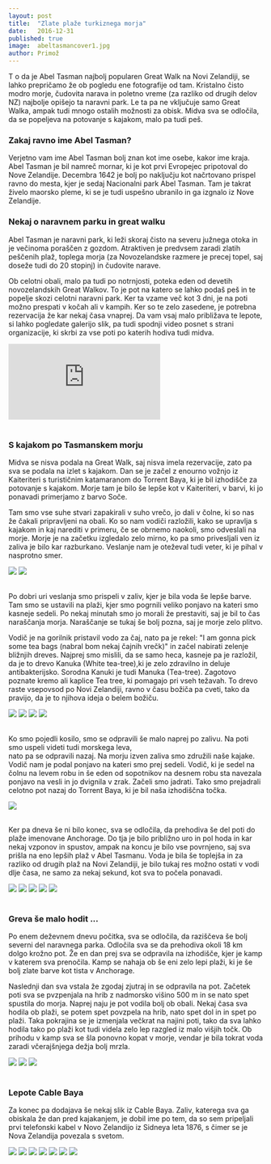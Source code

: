 ```yaml
---
layout: post
title:  "Zlate plaže turkiznega morja"
date:   2016-12-31
published: true
image:  abeltasmancover1.jpg
author: Primož
---
```


<p class="intro"><span class="dropcap">T</span>
o da je Abel Tasman najbolj popularen Great Walk na Novi Zelandiji, se lahko prepričamo
že ob pogledu ene fotografije od tam. Kristalno čisto modro morje, čudovita narava in 
poletno vreme (za razliko od drugih delov NZ) najbolje opišejo ta naravni park. 
Le ta pa ne vključuje samo Great Walka, ampak tudi mnogo ostalih možnosti za obisk.
Midva sva se odločila, da se popeljeva na potovanje s kajakom, malo pa tudi peš.
</p>

### Zakaj ravno ime Abel Tasman?

Verjetno vam ime Abel Tasman bolj znan kot ime osebe, kakor ime kraja. 
Abel Tasman je bil namreč mornar, ki je kot prvi Evropejec pripotoval do Nove Zelandije.
Decembra 1642 je bolj po naključju kot načrtovano prispel ravno do mesta, kjer je sedaj 
Nacionalni park Abel Tasman. Tam je takrat živelo maorsko pleme, ki se je tudi uspešno ubranilo in ga izgnalo iz
Nove Zelandije.

### Nekaj o naravnem parku in great walku

Abel Tasman je naravni park, ki leži skoraj čisto na severu južnega otoka in je večinoma poraščen z gozdom. Atraktiven je predvsem zaradi zlatih peščenih plaž, toplega morja (za Novozelandske razmere je precej topel, saj doseže tudi do 20 stopinj) in čudovite narave.

Ob celotni obali, malo pa tudi po notrnjosti, poteka eden od devetih novozelandskih Great Walkov. To je
pot na katero se lahko podaš peš in te popelje skozi celotni naravni park. Ker ta vzame več kot 3 dni, je
na poti možno prespati v kočah ali v kampih. Ker so te zelo zasedene, je potrebna rezervacija že kar nekaj časa
vnaprej. Da vam vsaj malo približava te lepote, si lahko pogledate galerijo slik, pa tudi spodnji video posnet s strani organizacije, ki skrbi za vse poti po katerih hodiva tudi midva.

<div class="videoWrapper">
    <iframe src="https://www.youtube.com/embed/q3QMKlpc2yE" frameborder="0" allowfullscreen></iframe>
</div><br/>

### S kajakom po Tasmanskem morju

Midva se nisva podala na Great Walk, saj nisva imela rezervacije, zato pa sva se podala na
izlet s kajakom. Dan se je začel z enourno vožnjo iz Kaiteriteri s turističnim katamaranom do Torrent Baya, ki je 
bil izhodišče za potovanje s kajakom. Morje tam je bilo še lepše kot v Kaiteriteri, v barvi, ki jo ponavadi primerjamo z barvo Soče.

Tam smo vse suhe stvari zapakirali v suho vrečo, jo dali v čolne, ki so nas že čakali pripravljeni na obali. 
Ko so nam vodiči razložili, kako se upravlja s kajakom in kaj narediti v primeru, 
če se obrnemo naokoli, smo odveslali na morje. 
Morje je na začetku izgledalo zelo mirno, ko pa smo privesljali ven iz zaliva je bilo kar razburkano. 
Veslanje nam je oteževal tudi veter, ki je pihal v nasprotno smer. 

<div class="photoset-grid" data-layout="2">
    <img src="{{ '/assets/images/11abeltasman/k1.jpg' | relative_url }}" data-title="Še malo pa jo švignemo na morje." data-lightbox="gr1">
    <img src="{{ '/assets/images/11abeltasman/k2.jpg' | relative_url }}" data-title="Ana je ful uživala." data-lightbox="gr1">
</div><br/>

Po dobri uri veslanja smo prispeli v zaliv, kjer je bila voda še lepše barve. 
Tam smo se ustavili na plaži, kjer smo pogrnili veliko ponjavo na kateri smo kasneje sedeli. 
Po nekaj minutah smo jo morali že prestaviti, saj je bil to čas naraščanja morja. 
Naraščanje se tukaj še bolj pozna, saj je morje zelo plitvo.  

Vodič je na gorilnik pristavil vodo za čaj, nato pa je rekel: "I am gonna pick some tea 
bags (nabral bom nekaj čajnih vrečk)" in začel nabirati zelenje bližnjih dreves. 
Najprej smo mislili, da se samo heca, kasneje pa je razložil, 
da je to drevo Kanuka (White tea-tree),ki je zelo zdravilno in deluje antibakterijsko. Sorodna Kanuki 
je tudi Manuka (Tea-tree). Zagotovo poznate kremo ali kaplice Tea tree, 
ki pomagajo pri vseh težavah. To drevo raste vsepovsod po Novi Zelandiji, 
ravno v času božiča pa cveti, tako da pravijo, da je to njihova ideja o belem božiču.

<div class="photoset-grid" data-layout="121">
    <img src="{{ '/assets/images/11abeltasman/k3.jpg' | relative_url }}" data-title="Kanuka čaj se je res prilegel." data-lightbox="gr1">
    <img src="{{ '/assets/images/11abeltasman/k4.jpg' | relative_url }}" data-title="Preden smo se odpravili naprej, smo še malo pozirali." data-lightbox="gr1">
    <img src="{{ '/assets/images/11abeltasman/k5.jpg' | relative_url }}" data-title="Voda v celotnem zalivu res ni globoka, zato se je možno sprehoditi skoraj do sredine zaliva." data-lightbox="gr1">
    <img src="{{ '/assets/images/11abeltasman/k6.jpg' | relative_url }}" data-title="Še ena panoramska fotografija." data-lightbox="gr1">
</div><br/>

Ko smo pojedli kosilo, smo se odpravili še malo naprej po zalivu. Na poti smo uspeli videti tudi morskega leva,  
nato pa se odpravili nazaj. Na morju izven zaliva smo združili naše kajake. Vodič nam je podal ponjavo na 
kateri smo prej sedeli. Vodič, ki je sedel na čolnu na levem robu in še eden od sopotnikov na desnem 
robu sta navezala ponjavo na vesli in jo dvignila v zrak. Začeli smo jadrati. 
Tako smo prejadrali celotno pot nazaj do Torrent Baya, ki je bil naša izhodiščna točka.

<div class="photoset-grid" data-layout="1">
    <img src="{{ '/assets/images/11abeltasman/k7.jpg' | relative_url }}" data-title="Za nazaj smo uživali v jadranju." data-lightbox="gr1">
</div><br/>

Ker pa dneva še ni bilo konec, sva se odločila, da prehodiva še del poti do plaže imenovane Anchorage. 
Do tja je bilo približno uro in pol hoda in kar nekaj vzponov in spustov, ampak na koncu
je bilo vse povrnjeno, saj sva prišla na eno lepših plaž v Abel Tasmanu. Voda je bila še toplejša
in za razliko od drugih plaž na Novi Zelandiji, je bilo tukaj res možno ostati v vodi dlje časa, 
ne samo za nekaj sekund, kot sva to počela ponavadi.

<div class="photoset-grid" data-layout="23">
    <img src="{{ '/assets/images/11abeltasman/k8.jpg' | relative_url }}" data-title="Še en pogled na morje v Torrent Bayu." data-lightbox="gr1">
    <img src="{{ '/assets/images/11abeltasman/k9.jpg' | relative_url }}" data-title="Pogled na Anchorage iz višine." data-lightbox="gr1">
    <img src="{{ '/assets/images/11abeltasman/k10.jpg' | relative_url }}" data-title="Anchorage v vsej svoji lepoti. Anina najljubša plaža." data-lightbox="gr1">
    <img src="{{ '/assets/images/11abeltasman/k11.jpg' | relative_url }}" data-title="Plavanje je zaras prijalo." data-lightbox="gr1">
    <img src="{{ '/assets/images/11abeltasman/k12.jpg' | relative_url }}" data-title="Pogled iz katamarana na poti nazaj." data-lightbox="gr1">
</div><br/>

### Greva še malo hodit ...

Po enem deževnem dnevu počitka, sva se odločila, da raziščeva še bolj severni del naravnega parka. 
Odločila sva se da prehodiva okoli 18 km dolgo krožno pot. 
Že en dan prej sva se odpravila na izhodišče, kjer je kamp v katerem 
sva prenočila. Kamp se nahaja ob še eni zelo lepi plaži, ki je še bolj zlate barve kot tista v Anchorage.

Naslednji dan sva vstala že zgodaj zjutraj in se odpravila na pot. Začetek poti sva se pvzpenjala na
hrib z nadmorsko višino 500 m in se nato spet spustila do morja. Naprej naju je pot vodila bolj ob obali.
Nekaj časa sva hodila ob plaži, se potem spet povzpela na hrib, nato spet dol in in spet po plaži.
Taka pokrajina se je izmenjala večkrat na najini poti, tako da sva lahko hodila tako po plaži kot tudi videla zelo
lep razgled iz malo višjih točk. Ob prihodu v kamp sva se šla ponovno kopat v morje, vendar je bila tokrat voda zaradi včerajšnjega dežja bolj mrzla.

<div class="photoset-grid" data-layout="12">
    <img src="{{ '/assets/images/11abeltasman/w2.jpg' | relative_url }}" data-title="Abel Tasman ponuja ogromno podobnih razgledov." data-lightbox="gr1">
    <img src="{{ '/assets/images/11abeltasman/w1.jpg' | relative_url }}" data-title="Ana se dela, da sem stolp v Pisi." data-lightbox="gr1">
    <img src="{{ '/assets/images/11abeltasman/w3.jpg' | relative_url }}" data-title="" data-lightbox="gr1">
</div><br/>

### Lepote Cable Baya

Za konec pa dodajava še nekaj slik iz Cable Baya.
Zaliv, katerega sva ga obiskala že dan pred kajakanjem, je dobil ime po tem, 
da so sem pripeljali prvi telefonski kabel v Novo Zelandijo iz Sidneya leta 1876, 
s čimer se je Nova Zelandija povezala s svetom.

<div class="photoset-grid" data-layout="232">
    <img src="{{ '/assets/images/11abeltasman/cb1.jpg' | relative_url }}" data-title="" data-lightbox="gr1">
    <img src="{{ '/assets/images/11abeltasman/cb2.jpg' | relative_url }}" data-title="Iz Cable Baya sva se povzpela molo višje." data-lightbox="gr1">
    <img src="{{ '/assets/images/11abeltasman/cb3.jpg' | relative_url }}" data-title="" data-lightbox="gr1">
    <img src="{{ '/assets/images/11abeltasman/cb4.jpg' | relative_url }}" data-title="Na poti so naju spremljale ovce." data-lightbox="gr1">    
    <img src="{{ '/assets/images/11abeltasman/cb7.jpg' | relative_url }}" data-title="" data-lightbox="gr1">
    <img src="{{ '/assets/images/11abeltasman/cb8.jpg' | relative_url }}" data-title="" data-lightbox="gr1">
    <img src="{{ '/assets/images/11abeltasman/cb5.jpg' | relative_url }}" data-title="Selfi pa more bit." data-lightbox="gr1">
</div><br/>


<br/>